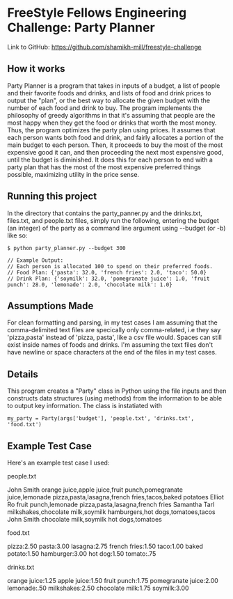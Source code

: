 # FreeStyle Fellows Engineering Challenge: Party Planner 

Link to GitHub: https://github.com/shamikh-mill/freestyle-challenge

## How it works 
Party Planner is a program that takes in inputs of a budget, a list of people and their favorite foods and drinks, and lists of food and drink prices to output the "plan", or the best way to allocate the given budget with the number of each food and drink to buy. The program implements the philosophy of greedy algorithms in that it's assuming that people are the most happy when they get the food or drinks that worth the most money. Thus, the program optimizes the party plan using prices. It assumes that each person wants both food and drink, and fairly allocates a portion of the main budget to each person. Then, it proceeds to buy the most of the most expensive good it can, and then proceeding the next most expensive good, until the budget is diminished. It does this for each person to end with a party plan that has the most of the most expensive preferred things possible, maximizing utility in the price sense. 



## Running this project
In the directory that contains the party_panner.py and the drinks.txt, files.txt, and people.txt files, simply run the following, entering the budget (an integer) of the party as a command line argument using --budget (or -b) like so: 

````
$ python party_planner.py --budget 300 

// Example Output: 
// Each person is allocated 100 to spend on their preferred foods.
// Food Plan: {'pasta': 32.0, 'french fries': 2.0, 'taco': 50.0}
// Drink Plan: {'soymilk': 32.0, 'pomegranate juice': 1.0, 'fruit punch': 28.0, 'lemonade': 2.0, 'chocolate milk': 1.0}
````



## Assumptions Made
For clean formatting and parsing, in my test cases I am assuming that the comma-delimited text files are specically only comma-related, i.e they say 'pizza,pasta' instead of 'pizza, pasta', like a csv file would. Spaces can still exist inside names of foods and drinks. 
I'm assuming the text files don't have newline or space characters at the end of the files in my test cases. 

## Details 
This program creates a "Party" class in Python using the file inputs and then constructs data structures (using methods) from the information to be able to output key information. The class is instatiated with
````
my_party = Party(args['budget'], 'people.txt', 'drinks.txt', 'food.txt') 
```` 


## Example Test Case 

Here's an example test case I used:

people.txt 

John Smith
orange juice,apple juice,fruit punch,pomegranate juice,lemonade
pizza,pasta,lasagna,french fries,tacos,baked potatoes
Elliot Ro
fruit punch,lemonade
pizza,pasta,lasagna,french fries
Samantha Tarl
milkshakes,chocolate milk,soymilk
hamburgers,hot dogs,tomatoes,tacos
John Smith
chocolate milk,soymilk
hot dogs,tomatoes


food.txt 

pizza:2.50
pasta:3.00
lasagna:2.75
french fries:1.50
taco:1.00
baked potato:1.50
hamburger:3.00
hot dog:1.50
tomato:.75

drinks.txt 

orange juice:1.25
apple juice:1.50
fruit punch:1.75
pomegranate juice:2.00
lemonade:.50
milkshakes:2.50
chocolate milk:1.75
soymilk:3.00
